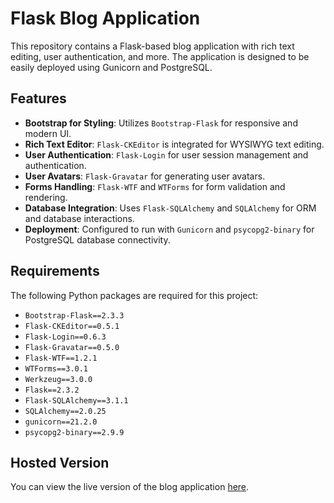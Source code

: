 # Flask Blog Application

This repository contains a Flask-based blog application with rich text editing, user authentication, and more. The application is designed to be easily deployed using Gunicorn and PostgreSQL.

## Features

- **Bootstrap for Styling**: Utilizes `Bootstrap-Flask` for responsive and modern UI.
- **Rich Text Editor**: `Flask-CKEditor` is integrated for WYSIWYG text editing.
- **User Authentication**: `Flask-Login` for user session management and authentication.
- **User Avatars**: `Flask-Gravatar` for generating user avatars.
- **Forms Handling**: `Flask-WTF` and `WTForms` for form validation and rendering.
- **Database Integration**: Uses `Flask-SQLAlchemy` and `SQLAlchemy` for ORM and database interactions.
- **Deployment**: Configured to run with `Gunicorn` and `psycopg2-binary` for PostgreSQL database connectivity.

## Requirements

The following Python packages are required for this project:

- `Bootstrap-Flask==2.3.3`
- `Flask-CKEditor==0.5.1`
- `Flask-Login==0.6.3`
- `Flask-Gravatar==0.5.0`
- `Flask-WTF==1.2.1`
- `WTForms==3.0.1`
- `Werkzeug==3.0.0`
- `Flask==2.3.2`
- `Flask-SQLAlchemy==3.1.1`
- `SQLAlchemy==2.0.25`
- `gunicorn==21.2.0`
- `psycopg2-binary==2.9.9`

## Hosted Version

You can view the live version of the blog application [here](https://blog-for-deployment-2.onrender.com/post/1).
